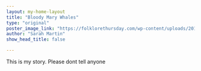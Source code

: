 ```yaml
---
layout: my-home-layout
title: "Bloody Mary Whales"
type: "original"
poster_image_link: "https://folklorethursday.com/wp-content/uploads/2018/10/art-3084798_960_720.jpg"
author: "Sarah Martin"
show_head_title: false

---
```




This is my story. Please dont tell anyone